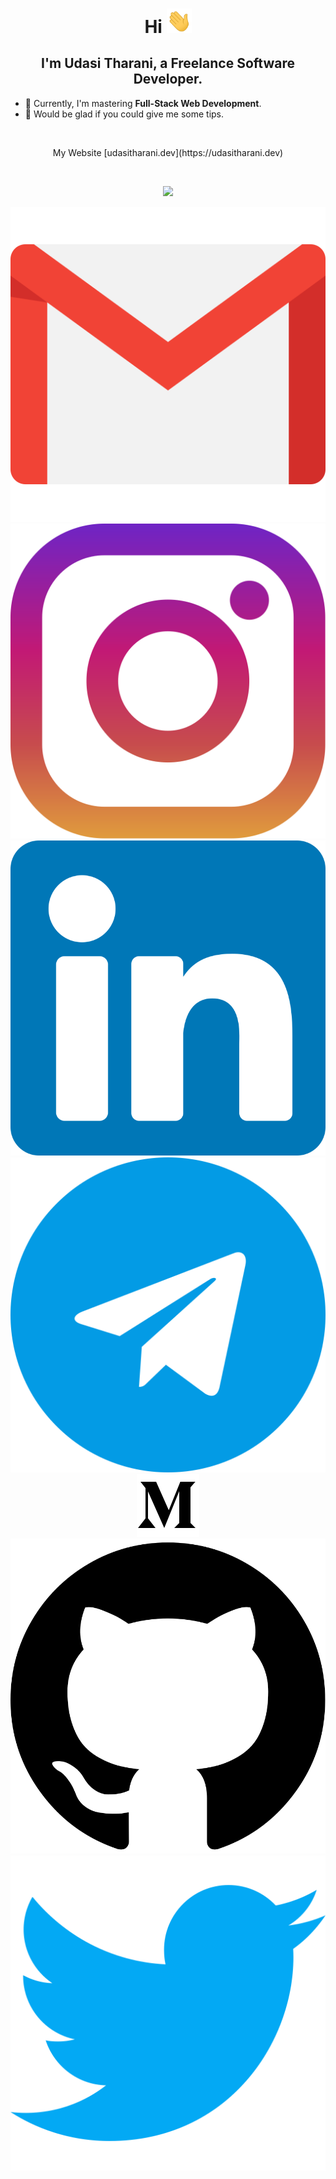 <h1 align="center">Hi <img src="https://raw.githubusercontent.com/ABSphreak/ABSphreak/master/gifs/Hi.gif" width="40px" /></h1>
<h2 align="center">I'm Udasi Tharani, a Freelance Software Developer.</h2>

- 🚀 Currently, I'm mastering **Full-Stack Web Development**.
- 💬 Would be glad if you could give me some tips.
<br/>
<p align="center">My Website [udasitharani.dev](https://udasitharani.dev)</p>
<br/>
<p align="center">
<img src="https://github-readme-stats-five-lyart.vercel.app/api?username=udasitharani&show_icons=true" />
</p>

<p align="center">
    <a href="mailto: me@udasitharani.dev">
        <img src='./gmail.svg'/>
    </a>
    <a href="https://www.instagram.com/udasi.tharani/">
        <img src='./instagram.svg'/>
    </a>
    <a href="https://www.linkedin.com/in/udasi-tharani-bb3232193/">
        <img src='./linkedin.svg'>
    </a>
    <a href="https://t.me/udasitharani">
        <img src='./telegram.svg'/>
    </a>
    <a href="https://medium.com/@udasitharani">
        <img src='./medium.svg'/>
    </a>
    <a href="https://github.com/udasitharani">
        <img src='./github.svg'/>
    </a>
    <a href="https://twitter.com/TharaniUdasi">
        <img src='./twitter.svg'/>
    </a>
</p>
